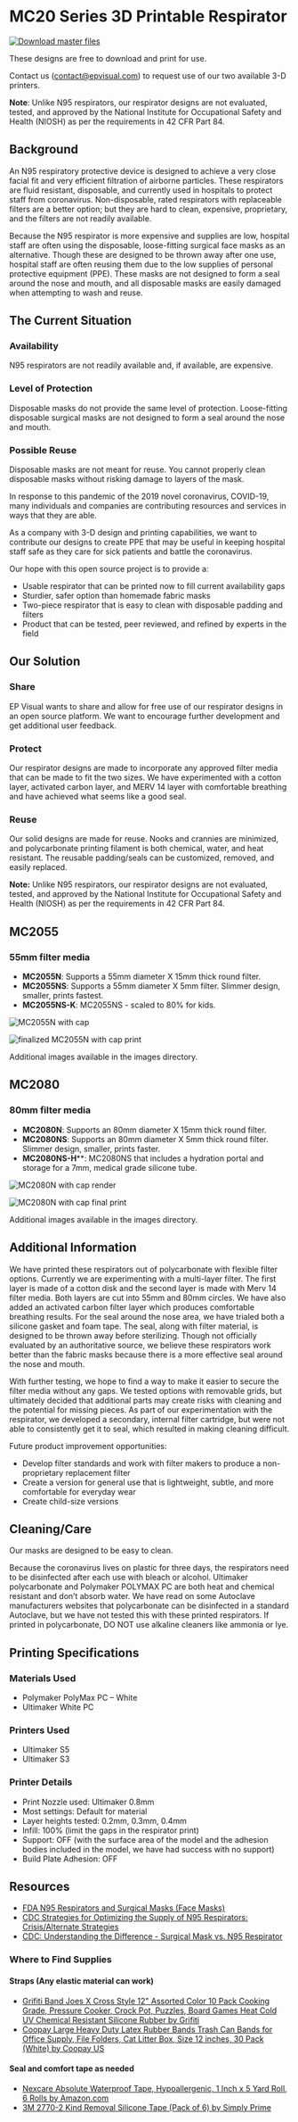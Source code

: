 # MC20 Series 3D Printable Respirator

[![Download master files](https://img.shields.io/static/v1?label=Download&message=MC20%20Master%20Templates&color=0cb08f&style=for-the-badge)](https://epvisual.com/cdn/MC20/MC20-series-respirators-master.zip)

These designs are free to download and print for use.

Contact us (contact@epvisual.com) to request use of our two available 3-D printers.

**Note**: Unlike N95 respirators, our respirator designs are not evaluated, tested, and approved by the National Institute for Occupational Safety and Health (NIOSH) as per the requirements in 42 CFR Part 84.

## Background

An N95 respiratory protective device is designed to achieve a very close facial fit and very efficient filtration of airborne particles. These respirators are fluid resistant, disposable, and currently used in hospitals to protect staff from coronavirus. Non-disposable, rated respirators with replaceable filters are a better option; but they are hard to clean, expensive, proprietary, and the filters are not readily available.

Because the N95 respirator is more expensive and supplies are low, hospital staff are often using the disposable, loose-fitting surgical face masks as an alternative. Though these are designed to be thrown away after one use, hospital staff are often reusing them due to the low supplies of personal protective equipment (PPE). These masks are not designed to form a seal around the nose and mouth, and all disposable masks are easily damaged when attempting to wash and reuse.

## The Current Situation

### Availability

N95 respirators are not readily available and, if available, are expensive.

### Level of Protection

Disposable masks do not provide the same level of protection. Loose-fitting disposable surgical masks are not designed to form a seal around the nose and mouth.

### Possible Reuse

Disposable masks are not meant for reuse. You cannot properly clean disposable masks without risking damage to layers of the mask.

In response to this pandemic of the 2019 novel coronavirus, COVID-19, many individuals and companies are contributing resources and services in ways that they are able.

As a company with 3-D design and printing capabilities, we want to contribute our designs to create PPE that may be useful in keeping hospital staff safe as they care for sick patients and battle the coronavirus.

Our hope with this open source project is to provide a:

* Usable respirator that can be printed now to fill current availability gaps
* Sturdier, safer option than homemade fabric masks
* Two-piece respirator that is easy to clean with disposable padding and filters
* Product that can be tested, peer reviewed, and refined by experts in the field

## Our Solution

### Share

EP Visual wants to share and allow for free use of our respirator designs in an open source platform. We want to encourage further development and get additional user feedback.

### Protect

Our respirator designs are made to incorporate any approved filter media that can be made to fit the two sizes. We have experimented with a cotton layer, activated carbon layer, and MERV 14 layer with comfortable breathing and have achieved what seems like a good seal.

### Reuse

Our solid designs are made for reuse. Nooks and crannies are minimized, and polycarbonate printing filament is both chemical, water, and heat resistant. The reusable padding/seals can be customized, removed, and easily replaced.

**Note:** Unlike N95 respirators, our respirator designs are not evaluated, tested, and approved by the National Institute for Occupational Safety and Health (NIOSH) as per the requirements in 42 CFR Part 84.

## MC2055

### 55mm filter media

* **MC2055N**: Supports a  55mm diameter X  15mm thick round filter.
* **MC2055NS**: Supports a 55mm diameter X 5mm filter. Slimmer design, smaller, prints fastest.
* **MC2055NS-K**: MC2055NS - scaled to 80% for kids.

![MC2055N with cap](images/MC2055N/MC2055N-with-cap-white.jpg)

![finalized MC2055N with cap print](images/MC2055N/MC2055-v20.5-complete-7.jpg)

Additional images available in the images directory.

## MC2080

### 80mm filter media

* **MC2080N**: Supports an 80mm diameter X 15mm thick round filter.
* **MC2080NS**: Supports an 80mm diameter X 5mm thick round filter. Slimmer design, smaller, prints faster.
* **MC2080NS-H****: MC2080NS that includes a hydration portal and storage for a 7mm, medical grade silicone tube.

![MC2080N with cap render](images/MC2080N/MC2080N-with-Cap.jpg)

![MC2080N with cap final print](images/MC2080N/MC2080N-complete-1.jpg)

Additional images available in the images directory.

## Additional Information

We have printed these respirators out of polycarbonate with flexible filter options. Currently we are experimenting with a multi-layer filter. The first layer is made of a cotton disk and the second layer is made with Merv 14 filter media. Both layers are cut into 55mm and 80mm circles. We have also added an activated carbon filter layer which produces comfortable breathing results. For the seal around the nose area, we have trialed both a silicone gasket and foam tape. The seal, along with filter material, is designed to be thrown away before sterilizing. Though not officially evaluated by an authoritative source, we believe these respirators work better than the fabric masks because there is a more effective seal around the nose and mouth.

With further testing, we hope to find a way to make it easier to secure the filter media without any gaps. We tested options with removable grids, but ultimately decided that additional parts may create risks with cleaning and the potential for missing pieces. As part of our experimentation with the respirator, we developed a secondary, internal filter cartridge, but were not able to consistently get it to seal, which resulted in making cleaning difficult.

Future product improvement opportunities:

* Develop filter standards and work with filter makers to produce a non-proprietary replacement filter
* Create a version for general use that is lightweight, subtle, and more comfortable for everyday wear
* Create child-size versions

## Cleaning/Care

Our masks are designed to be easy to clean.

Because the coronavirus lives on plastic for three days, the respirators need to be disinfected after each use with bleach or alcohol. Ultimaker polycarbonate and Polymaker POLYMAX PC are both heat and chemical resistant and don’t absorb water. We have read on some Autoclave manufacturers websites that polycarbonate can be disinfected in a standard Autoclave, but we have not tested this with these printed respirators. If printed in polycarbonate, DO NOT use alkaline cleaners like ammonia or lye.

## Printing Specifications

### Materials Used

* Polymaker PolyMax PC – White
* Ultimaker White PC

### Printers Used

* Ultimaker S5
* Ultimaker S3

### Printer Details

* Print Nozzle used: Ultimaker 0.8mm
* Most settings: Default for material
* Layer heights tested: 0.2mm, 0.3mm, 0.4mm
* Infill: 100% (limit the gaps in the respirator print)
* Support: OFF (with the surface area of the model and the adhesion bodies included in the model, we have had success with no support)
* Build Plate Adhesion: OFF

## Resources

* [FDA N95 Respirators and Surgical Masks (Face Masks)](https://www.fda.gov/medical-devices/personal-protective-equipment-infection-control/n95-respirators-and-surgical-masks-face-masks)
* [CDC Strategies for Optimizing the Supply of N95 Respirators: Crisis/Alternate Strategies](https://www.cdc.gov/coronavirus/2019-ncov/hcp/respirators-strategy/crisis-alternate-strategies.html)
* [CDC: Understanding the Difference - Surgical Mask vs. N95 Respirator](https://www.cdc.gov/niosh/npptl/pdfs/UnderstandDifferenceInfographic-508.pdf)

### Where to Find Supplies

#### Straps (Any elastic material can work)

* [Grifiti Band Joes X Cross Style 12" Assorted Color 10 Pack Cooking Grade, Pressure Cooker, Crock Pot, Puzzles, Board Games Heat Cold UV Chemical Resistant Silicone Rubber by Grifiti](https://www.amazon.com/dp/B00GLJ421W/ref=cm_sw_em_r_mt_dp_U_HhZHEb0QJJ882)
* [Coopay Large Heavy Duty Latex Rubber Bands Trash Can Bands for Office Supply, File Folders, Cat Litter Box, Size 12 inches, 30 Pack (White) by Coopay US](https://www.amazon.com/dp/B07VNC7X93/ref=cm_sw_em_r_mt_dp_U_xiZHEbRNAAG2Z)

#### Seal and comfort tape as needed

* [Nexcare Absolute Waterproof Tape, Hypoallergenic, 1 Inch x 5 Yard Roll, 6 Rolls by Amazon.com](https://www.amazon.com/dp/B07GSQJH19/ref=cm_sw_em_r_mt_dp_U_YvZHEbYSG2HSN)
* [3M 2770-2 Kind Removal Silicone Tape (Pack of 6) by Simply Prime](https://www.amazon.com/dp/B00KHVWXWA/ref=cm_sw_em_r_mt_dp_U_JxZHEbH61C4V0)
